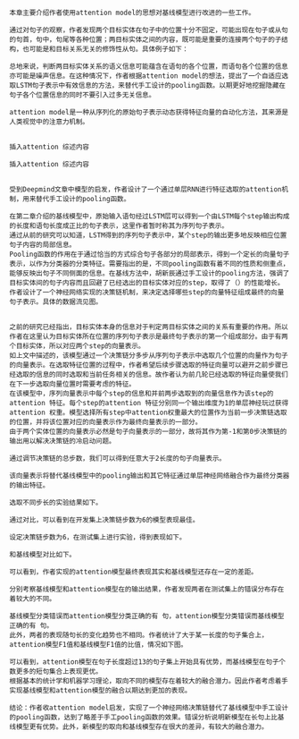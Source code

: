 	本章主要介绍作者使用attention model的思想对基线模型进行改进的一些工作。

	通过对句子的观察，作者发现两个目标实体在句子中的位置十分不固定，可能出现在句子或从句的句首，句中，句尾等各种位置；两目标实体之间的内容，既可能是重要的连接两个句子的子结构，也可能是和目标关系无关的修饰性从句。具体例子如下：

	总地来说，判断两目标实体关系的语义信息可能蕴含在语句的各个位置，而语句各个位置的信息亦可能是噪声信息。在这种情况下，作者根据attention model的想法，提出了一个自适应选取LSTM句子表示中有效信息的方法，来替代手工设计的pooling函数。以期更好地挖掘隐藏在句子各个位置信息的同时不要引入过多无关信息。

	attention model是一种从序列化的原始句子表示动态获得特征向量的自动化方法，其来源是人类视觉中的注意力机制。


	插入attention 综述内容

	插入attention 综述内容


	受到Deepmind文章中模型的启发，作者设计了一个通过单层RNN进行特征选取的attention机制，用来替代手工设计的pooling函数。

	在第二章介绍的基线模型中，原始输入语句经过LSTM层可以得到一个由LSTM每个step输出构成的长度和语句长度成正比的句子表示，这里作者暂时称其为序列句子表示。
	通过从前的研究可以知道，LSTM得到的序列句子表示中，某个step的输出更多地反映相应位置句子内容的局部信息。
	Pooling函数的作用在于通过恰当的方式综合句子各部分的局部表示，得到一个定长的向量句子表示，以作为分类器的分类特征。需要指出的是，不同pooling函数有着不同的性质和侧重点，能够反映出句子不同侧面的信息。在基线方法中，胡新辰通过手工设计的pooling方法，强调了目标实体间的句子内容而且回避了已经选出的目标实体对应的step，取得了（）的性能增长。
	作者设计了一个神经网络实现的决策链机制，来决定选择哪些step的向量特征组成最终的向量句子表示。具体的数据流见图。

	
	之前的研究已经指出，目标实体本身的信息对于判定两目标实体之间的关系有重要的作用。所以作者在这里认为目标实体所在位置的序列句子表示是最终句子表示的第一个组成部分。由于有两个目标实体，所以对应两个step的向量表示。
	如上文中描述的，该模型通过一个决策链分多步从序列句子表示中选取几个位置的向量作为句子的向量表示。在选取特征位置的过程中，作者希望后续步骤选取的特征向量可以避开之前步骤已经选取的信息的同时选取和当前任务相关的信息。故作者认为前几轮已经选取的特征向量使我们在下一步选取向量位置时需要考虑的特征。
	在该模型中，序列向量表示中每个step的信息和并前两步选取到的向量信息作为该step的attention 特征。每个step的attention 特征分别同一个输出维度为1的单层神经玩过获得attention 权重。模型选择所有step中attention权重最大的位置作为当前一步决策链选取的位置，并将该位置对应的向量表示作为最终向量表示的一部分。
	由于两个实体位置的向量表示必然是句子向量表示的一部分，故将其作为第-1和第0步决策链的输出用以解决决策链的冷启动问题。

	通过调节决策链的总步数，我们可以得到任意大于2长度的句子向量表示。

	该向量表示将替代基线模型中的pooling输出和其它特征通过单层神经网络融合作为最终分类器的输出特征。

	选取不同步长的实验结果如下。

	通过对比，可以看到在开发集上决策链步数为6的模型表现最佳。

	设定决策链步数为6，在测试集上进行实验，得到表现如下。

	和基线模型对比如下。

	可以看到，作者实现的attention模型最终表现其实和基线模型还存在一定的差距。

	分别考察基线模型和attention模型在的输出结果，作者发现两者在测试集上的错误分布存在着较大的不同。

	基线模型分类错误而attention模型分类正确的有 句，attention模型分类错误而基线模型正确的有 句。
	此外，两者的表现随句长的变化趋势也不相同。作者统计了大于某一长度的句子集合上，attention模型F1值和基线模型F1值的比值，情况如下图。

	可以看到，attention模型在句子长度超过13的句子集上开始具有优势，而基线模型在句子个数更多的短句集合上表现更优。
	根据基本的统计学和机器学习理论，取向不同的模型存在着较大的融合潜力。因此作者考虑着手实现基线模型和attention模型的融合以期达到更加的表现。

	结论：作者收attention model启发，实现了一个神经网络决策链替代了基线模型中手工设计的pooling函数，达到了略差于手工pooling函数的效果。错误分析说明新模型在长句上比基线模型更有优势。此外，新模型的取向和基线模型存在很大的差异，有较大的融合潜力。

	
